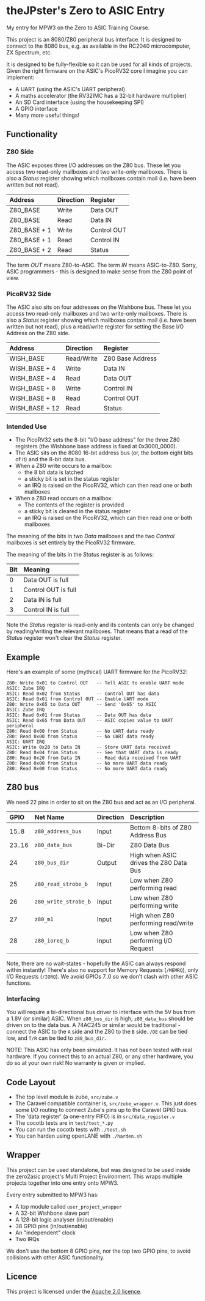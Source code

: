 # theJPster's Zero to ASIC Entry

My entry for MPW3 on the Zero to ASIC Training Course.

This project is an 8080/Z80 peripheral bus interface. It is designed to 
connect to the 8080 bus, e.g. as available in the RC2040 microcomputer, 
ZX Spectrum, etc.

It is designed to be fully-flexible so it can be used for all kinds of 
projects. Given the right firmware on the ASIC's PicoRV32 core I imagine you
can implement:

* A UART (using the ASIC's UART peripheral)
* A maths accelerator (the RV32IMC has a 32-bit hardware multiplier)
* An SD Card interface (using the housekeeping SPI)
* A GPIO interface
* Many more useful things!

## Functionality

### Z80 Side

The ASIC exposes three I/O addresses on the Z80 bus. These let you access two
read-only mailboxes and two write-only mailboxes. There is also a *Status*
register showing which mailboxes contain mail (i.e. have been written but not
read).

| Address      | Direction | Register    |
|:-------------|:----------|:------------|
| Z80_BASE     | Write     | Data OUT    |
| Z80_BASE     | Read      | Data IN     |
| Z80_BASE + 1 | Write     | Control OUT |
| Z80_BASE + 1 | Read      | Control IN  |
| Z80_BASE + 2 | Read      | Status      |

The term *OUT* means Z80-to-ASIC. The term *IN* means ASIC-to-Z80. Sorry, ASIC
programmers - this is designed to make sense from the Z80 point of view.

### PicoRV32 Side

The ASIC also sits on four addresses on the Wishbone bus. These let you access
two read-only mailboxes and two write-only mailboxes. There is also
a *Status* register showing which mailboxes contain mail (i.e. have been
written but not read), plus a read/write register for setting the Base I/O
Address on the Z80 side.

| Address        | Direction  | Register         |
|:---------------|:-----------|:-----------------|
| WISH_BASE      | Read/Write | Z80 Base Address |
| WISH_BASE + 4  | Write      | Data IN          |
| WISH_BASE + 4  | Read       | Data OUT         |
| WISH_BASE + 8  | Write      | Control IN       |
| WISH_BASE + 8  | Read       | Control OUT      |
| WISH_BASE + 12 | Read       | Status           |

### Intended Use

* The PicoRV32 sets the 8-bit "I/O base address" for the three Z80 registers (the Wishbone base address is fixed at 0x3000_0000).
* The ASIC sits on the 8080 16-bit address bus (or, the bottom eight bits of it) and the 8-bit data bus.
* When a Z80 write occurs to a mailbox:
    * the 8 bit data is latched
    * a sticky bit is set in the status register
    * an IRQ is raised on the PicoRV32, which can then read one or both mailboxes
* When a Z80 read occurs on a mailbox:
    * The contents of the register is provided
    * a sticky bit is cleared in the status register
    * an IRQ is raised on the PicoRV32, which can then read one or both mailboxes

The meaning of the bits in two *Data* mailboxes and the two *Control* mailboxes is set entirely by the PicoRV32 firmware.

The meaning of the bits in the *Status* register is as follows:

| Bit | Meaning             |
|:----|:--------------------|
| 0   | Data OUT is full    |
| 1   | Control OUT is full |
| 2   | Data IN is full     |
| 3   | Control IN is full  |

Note the *Status* register is read-only and its contents can only be changed
by reading/writing the relevant mailboxes. That means that a read of
the *Status* register won't clear the *Status* register.

## Example

Here's an example of some (mythical) UART firmware for the PicoRV32:

```
Z80: Write 0x01 to Control OUT   -- Tell ASIC to enable UART mode
ASIC: Zube IRQ
ASIC: Read 0x02 from Status      -- Control OUT has data
ASIC: Read 0x01 from Control OUT -- Enable UART mode
Z80: Write 0x65 to Data OUT      -- Send '0x65' to ASIC
ASIC: Zube IRQ
ASIC: Read 0x01 from Status      -- Data OUT has data
ASIC: Read 0x65 from Data OUT    -- ASIC copies value to UART peripheral
Z80: Read 0x00 from Status       -- No UART data ready
Z80: Read 0x00 from Status       -- No UART data ready
ASIC: UART IRQ
ASIC: Write 0x20 to Data IN      -- Store UART data received
Z80: Read 0x04 from Status       -- See that UART data is ready
Z80: Read 0x20 from Data IN      -- Read data received from UART
Z80: Read 0x00 from Status       -- No more UART data ready
Z80: Read 0x00 from Status       -- No more UART data ready
```

## Z80 bus

We need 22 pins in order to sit on the Z80 bus and act as an I/O peripheral.

| GPIO   | Net Name             | Direction | Description                            |
|:-------|:---------------------|:----------|:---------------------------------------|
| 15..8  | `z80_address_bus`    | Input     | Bottom 8-bits of Z80 Address Bus       |
| 23..16 | `z80_data_bus`       | Bi-Dir    | Z80 Data Bus                           |
| 24     | `z80_bus_dir`        | Output    | High when ASIC drives the Z80 Data Bus |
| 25     | `z80_read_strobe_b`  | Input     | Low when Z80 performing read           |
| 26     | `z80_write_strobe_b` | Input     | Low when Z80 performing write          |
| 27     | `z80_m1`             | Input     | High when Z80 performing read/write    |
| 28     | `z80_ioreq_b`        | Input     | Low when Z80 performing I/O Request    |

Note, there are no wait-states - hopefully the ASIC can always respond within
instantly! There's also no support for Memory Requests (`/MEMRQ`), only I/O
Requests (`/IORQ`). We avoid GPIOs 7..0 so we don't clash with other ASIC
functions.

### Interfacing

You will require a bi-directional bus driver to interface with the 5V bus from
a 1.8V (or similar) ASIC. When `z80_bus_dir` is high, `z80_data_bus` should
be driven on to the data bus. A 74AC245 or similar would be traditional - connect the ASIC to the `A` side and the Z80 to the `B` side. `/OE` can be tied low, and `T/R` can be tied to `z80_bus_dir`.

NOTE: This ASIC has only been simulated. It has not been tested with real hardware. If you connect this to an actual Z80, or any other hardware, you do so at your own risk! No warranty is given or implied.

## Code Layout

* The top level module is zube, `src/zube.v`
* The Caravel compatible container is, `src/zube_wrapper.v`. This just does some I/O routing to connect Zube's pins up to the Caravel GPIO bus.
* The 'data register' (a one-entry FIFO) is in `src/data_register.v`
* The cocotb tests are in `test/test_*.py`
* You can run the cocotb tests with `./test.sh`
* You can harden using openLANE with `./harden.sh`

## Wrapper

This project can be used standalone, but was designed to be
used inside the zero2asic project's Multi Project Environment.
This wraps multiple projects together into one entry onto MPW3.

Every entry submitted to MPW3 has:

* A top module called `user_project_wrapper`
* A 32-bit Wishbone slave port
* A 128-bit logic analyser (in/out/enable)
* 38 GPIO pins (in/out/enable)
* An "independent" clock
* Two IRQs

We don't use the bottom 8 GPIO pins, nor the top two GPIO pins, to avoid
collisions with other ASIC functionality.

## Licence

This project is licensed under the [Apache 2.0 licence](./LICENSE).

